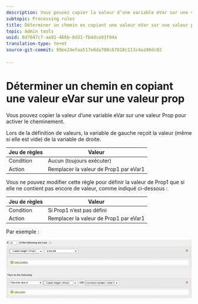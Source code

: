 ```yaml
---
description: Vous pouvez copier la valeur d’une variable eVar sur une valeur Prop pour activer le cheminement.
subtopic: Processing rules
title: Déterminer un chemin en copiant une valeur eVar sur une valeur prop
topic: Admin tools
uuid: 8d7647c7-aa91-466b-8d31-fb4dce83f04a
translation-type: tm+mt
source-git-commit: 99ee24efaa517e8da700c67818c111c4aa90dc02

---
```



# Déterminer un chemin en copiant une valeur eVar sur une valeur prop

Vous pouvez copier la valeur d’une variable eVar sur une valeur Prop pour activer le cheminement.

Lors de la définition de valeurs, la variable de gauche reçoit la valeur (même si elle est vide) de la variable de droite.

| Jeu de règles | Valeur |
|---|---|
| Condition | Aucun (toujours exécuter) |
| Action | Remplacer la valeur de Prop1 par eVar1 |

Vous ne pouvez modifier cette règle pour définir la valeur de Prop1 que si elle ne contient pas encore de valeur, comme indiqué ci-dessous :

| Jeu de règles | Valeur |
|---|---|
| Condition | Si Prop1 n’est pas défini |
| Action | Remplacer la valeur de Prop1 par eVar1 |

Par exemple :

![](assets/overwrite-empty-prop.png)

